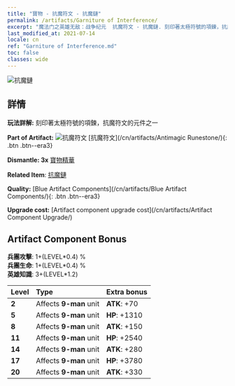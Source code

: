 ```yaml
---
title: "寶物 - 抗魔符文 - 抗魔鏈"
permalink: /artifacts/Garniture of Interference/
excerpt: "魔法门之英雄无敌：战争纪元  抗魔符文 - 抗魔鏈. 刻印著太極符號的項鍊，抗魔符文的元件之一"
last_modified_at: 2021-07-14
locale: cn
ref: "Garniture of Interference.md"
toc: false
classes: wide
---
```


 ![抗魔鏈](/images/t/artifact_40231.png)



## 詳情

 **玩法詳解:** 刻印著太極符號的項鍊，抗魔符文的元件之一

 **Part of Artifact:** ![抗魔符文](/images/t/icon_artifact_23.png) [抗魔符文](/cn/artifacts/Antimagic Runestone/){: .btn .btn--era3}

 **Dismantle: 3x** [寶物精華](/cn/Items/con_905/)

 **Related Item**: [抗魔鏈](/cn/Items/art_118/)

 **Quality:** [Blue Artifact Components](/cn/artifacts/Blue Artifact Components/){: .btn .btn--era3}

 **Upgrade cost:** [Artifact component upgrade cost](/cn/artifacts/Artifact Component Upgrade/)

## Artifact Component Bonus

  **兵團攻擊**: 1+(LEVEL\*0.4) %<br/>**兵團生命**: 1+(LEVEL\*0.4) %<br/>**英雄知識**: 3+(LEVEL\*1.2)

  |  Level  | Type |    Extra bonus  | 
  |:--------|:-----|:----------------| 
  | **2** | Affects **9-man** unit | **ATK**: +70 | 
  | **5** | Affects **9-man** unit | **HP**: +1310 | 
  | **8** | Affects **9-man** unit | **ATK**: +150 | 
  | **11** | Affects **9-man** unit | **HP**: +2540 | 
  | **14** | Affects **9-man** unit | **ATK**: +280 | 
  | **17** | Affects **9-man** unit | **HP**: +3780 | 
  | **20** | Affects **9-man** unit | **ATK**: +330 | 
